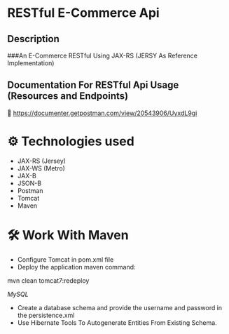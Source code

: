 # RESTful E-Commerce Api

## Description
 
###An E-Commerce RESTful Using JAX-RS (JERSY As Reference Implementation)

## Documentation For RESTful Api Usage (Resources and Endpoints)

📧 https://documenter.getpostman.com/view/20543906/UyxdL9gi

# ⚙ Technologies used
* JAX-RS (Jersey)
* JAX-WS (Metro)
* JAX-B
* JSON-B
* Postman
* Tomcat
* Maven
# 🛠 Work With Maven
* Configure Tomcat in pom.xml file 
* Deploy the application maven command:

mvn clean  tomcat7:redeploy




 *MySQL*
* Create a database schema and provide the username and password in the persistence.xml
* Use Hibernate Tools To Autogenerate Entities From Existing Schema.
